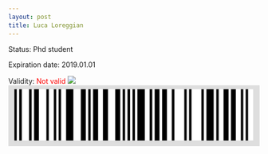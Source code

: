 ```yaml
---
layout: post
title: Luca Loreggian
---
```


Status: Phd student

Expiration date: 2019.01.01

Validity: <font color="red"> Not valid</font> 
![](/members/img/Luca_Loreggian.png)
![](/members/img/bar.png)
